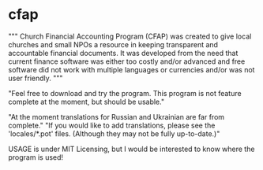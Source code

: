 # cfap
"""
Church Financial Accounting Program (CFAP) was created to give 
local churches and small NPOs a resource in keeping transparent and accountable
financial documents. It was developed from the need that current finance
software was either too costly and/or advanced and free software did 
not work with multiple languages or currencies and/or was not user friendly.
"""

"Feel free to download and try the program. This program is not feature complete at the moment, but should be usable."

"At the moment translations for Russian and Ukrainian are far from complete."
"If you would like to add translations, please see the 'locales/*.pot' files. (Although they may not be fully up-to-date.)"

USAGE is under MIT Licensing, but I would be interested to know where the program is used!
